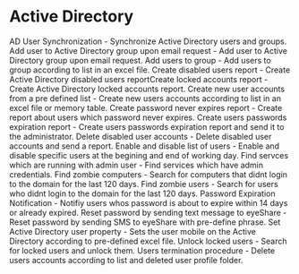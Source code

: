 # Active Directory
AD User Synchronization - Synchronize Active Directory users and groups.
Add user to Active Directory group upon email request - Add user to Active Directory group upon email request.
Add users to group - Add users to group according to list in an excel file.
Create disabled users report - Create Active Directory disabled users reportCreate locked accounts report - Create Active Directory locked accounts report.
Create new user accounts from a pre defined list - Create new users accounts according to list in an excel file or memory table.
Create password never expires report - Create report about users which password never expires.
Create users passwords expiration report - Create users passwords expiration report and send it to the administrator.
Delete disabled user accounts - Delete disabled user accounts and send a report.
Enable and disable list of users - Enable and disable specific users at the begining and end of working day.
Find servces which are running with admin user - Find services which have admin credentials.
Find zombie computers - Search for computers that didnt login to the domain for the last 120 days.
Find zombie users - Search for users who didnt login to the domain for the last 120 days.
Password Expiration Notification - Notifiy users whos password is about to expire within 14 days or already expired.
Reset password by sending text message to eyeShare - Reset password by sending SMS to eyeShare with pre-define phrase.
Set Active Directory user property - Sets the user mobile on the Active Directory according to pre-defined excel file.
Unlock locked users - Search for locked users and unlock them.
Users termination procedure - Delete users accounts according to list and deleted user profile folder.